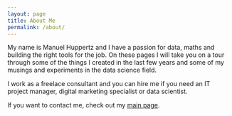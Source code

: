 ```yaml
---
layout: page
title: About Me
permalink: /about/
---
```



My name is Manuel Huppertz and I have a passion for data, maths and building the right tools for the job. On these pages I will take you on a tour through some of the things I created in the last few years and some of my musings and experiments in the data science field.

I work as a freelace consultant and you can hire me if you need an IT project manager, digital marketing specialist or data scientist.  

If you want to contact me, check out my [main page](http://huppertz-consulting.de).
